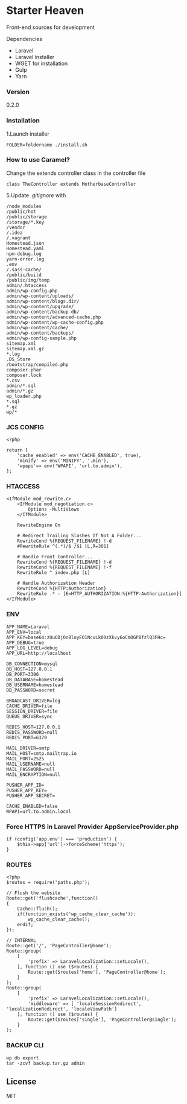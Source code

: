 # Starter Heaven

Front-end sources for development

Dependencies
  - Laravel
  - Laravel installer
  - WGET for installation
  - Gulp
  - Yarn

### Version
0.2.0

### Installation

1.Launch installer

    FOLDER=foldername ./install.sh


### How to use Caramel?

Change the extends controller class in the controller file

    class TheController extends MotherbaseController


5.Update _.gitignore_ with

    /node_modules
    /public/hot
    /public/storage
    /storage/*.key
    /vendor
    /.idea
    /.vagrant
    Homestead.json
    Homestead.yaml
    npm-debug.log
    yarn-error.log
    .env
    /.sass-cache/
    /public/build
    /public/img/temp
    admin/.htaccess
    admin/wp-config.php
    admin/wp-content/uploads/
    admin/wp-content/blogs.dir/
    admin/wp-content/upgrade/
    admin/wp-content/backup-db/
    admin/wp-content/advanced-cache.php
    admin/wp-content/wp-cache-config.php
    admin/wp-content/cache/
    admin/wp-content/backups/
    admin/wp-config-sample.php
    sitemap.xml
    sitemap.xml.gz
    *.log
    .DS_Store
    /bootstrap/compiled.php
    composer.phar
    composer.lock
    *.csv
    admin/*.sql
    admin/*.gz
    wp_loader.php
    *.sql
    *.gz
    wp/*

### JCS CONFIG

    <?php

    return [
        'cache_enabled' => env('CACHE_ENABLED', true),
        'minify' => env('MINIFY', '.min'),
        'wpapi'=> env('WPAPI', 'url.to.admin'),
    ];

### HTACCESS

    <IfModule mod_rewrite.c>
        <IfModule mod_negotiation.c>
            Options -MultiViews
        </IfModule>

        RewriteEngine On

        # Redirect Trailing Slashes If Not A Folder...
        RewriteCond %{REQUEST_FILENAME} !-d
        #RewriteRule ^(.*)/$ /$1 [L,R=301]

        # Handle Front Controller...
        RewriteCond %{REQUEST_FILENAME} !-d
        RewriteCond %{REQUEST_FILENAME} !-f
        RewriteRule ^ index.php [L]

        # Handle Authorization Header
        RewriteCond %{HTTP:Authorization} .
        RewriteRule .* - [E=HTTP_AUTHORIZATION:%{HTTP:Authorization}]
    </IfModule>

### ENV

    APP_NAME=Laravel
    APP_ENV=local
    APP_KEY=base64:zUu6DjOnBloyEO1NcvLk00zXkvy6oCmOGPBfzlQ3FHc=
    APP_DEBUG=true
    APP_LOG_LEVEL=debug
    APP_URL=http://localhost

    DB_CONNECTION=mysql
    DB_HOST=127.0.0.1
    DB_PORT=3306
    DB_DATABASE=homestead
    DB_USERNAME=homestead
    DB_PASSWORD=secret

    BROADCAST_DRIVER=log
    CACHE_DRIVER=file
    SESSION_DRIVER=file
    QUEUE_DRIVER=sync

    REDIS_HOST=127.0.0.1
    REDIS_PASSWORD=null
    REDIS_PORT=6379

    MAIL_DRIVER=smtp
    MAIL_HOST=smtp.mailtrap.io
    MAIL_PORT=2525
    MAIL_USERNAME=null
    MAIL_PASSWORD=null
    MAIL_ENCRYPTION=null

    PUSHER_APP_ID=
    PUSHER_APP_KEY=
    PUSHER_APP_SECRET=

    CACHE_ENABLED=false
    WPAPI=url.to.admin.local

### Force HTTPS in Laravel Provider AppServiceProvider.php

    if (config('app.env') === 'production') {
        $this->app['url']->forceScheme('https');
    }

### ROUTES

    <?php
    $routes = require('paths.php');

    // Flush the website
    Route::get('flushcache',function()
    {
        Cache::flush();
        if(function_exists('wp_cache_clear_cache')):
            wp_cache_clear_cache();
        endif;
    });

    // INTERNAL
    Route::get('/', 'PageController@home');
    Route::group(
        [
            'prefix' => LaravelLocalization::setLocale(),
        ], function () use ($routes) {
            Route::get($routes['home'], 'PageController@home');
        }
    );
    Route::group(
        [
            'prefix' => LaravelLocalization::setLocale(),
            'middleware' => [ 'localeSessionRedirect', 'localizationRedirect', 'localeViewPath']
        ], function () use ($routes) {
            Route::get($routes['single'], 'PageController@single');
        }
    );

### BACKUP CLI

    wp db export
    tar -zcvf backup.tar.gz admin



License
----

MIT